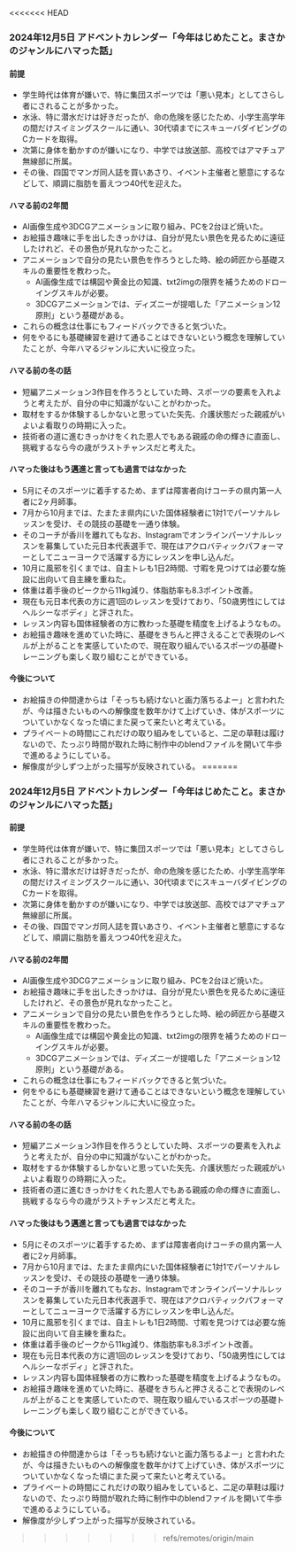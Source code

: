 <<<<<<< HEAD
### 2024年12月5日 アドベントカレンダー「今年はじめたこと。まさかのジャンルにハマった話」

#### 前提
- 学生時代は体育が嫌いで、特に集団スポーツでは「悪い見本」としてさらし者にされることが多かった。
- 水泳、特に潜水だけは好きだったが、命の危険を感じたため、小学生高学年の間だけスイミングスクールに通い、30代頃までにスキューバダイビングのCカードを取得。
- 次第に身体を動かすのが嫌いになり、中学では放送部、高校ではアマチュア無線部に所属。
- その後、四国でマンガ同人誌を買いあさり、イベント主催者と懇意にするなどして、順調に脂肪を蓄えつつ40代を迎えた。

#### ハマる前の2年間
- AI画像生成や3DCGアニメーションに取り組み、PCを2台ほど焼いた。
- お絵描き趣味に手を出したきっかけは、自分が見たい景色を見るために遠征したけれど、その景色が見れなかったこと。
- アニメーションで自分の見たい景色を作ろうとした時、絵の師匠から基礎スキルの重要性を教わった。
  - AI画像生成では構図や黄金比の知識、txt2imgの限界を補うためのドローイングスキルが必要。
  - 3DCGアニメーションでは、ディズニーが提唱した「アニメーション12原則」という基礎がある。
- これらの概念は仕事にもフィードバックできると気づいた。
- 何をやるにも基礎練習を避けて通ることはできないという概念を理解していたことが、今年ハマるジャンルに大いに役立った。

#### ハマる前の冬の話
- 短編アニメーション3作目を作ろうとしていた時、スポーツの要素を入れようと考えたが、自分の中に知識がないことがわかった。
- 取材をするか体験するしかないと思っていた矢先、介護状態だった親戚がいよいよ看取りの時期に入った。
- 技術者の道に進むきっかけをくれた恩人でもある親戚の命の輝きに直面し、挑戦するなら今の歳がラストチャンスだと考えた。

#### ハマった後はもう邁進と言っても過言ではなかった
- 5月にそのスポーツに着手するため、まずは障害者向けコーチの県内第一人者に2ヶ月師事。
- 7月から10月までは、たまたま県内にいた国体経験者に1対1でパーソナルレッスンを受け、その競技の基礎を一通り体験。
- そのコーチが香川を離れてもなお、Instagramでオンラインパーソナルレッスンを募集していた元日本代表選手で、現在はアクロバティックパフォーマーとしてニューヨークで活躍する方にレッスンを申し込んだ。
- 10月に風邪を引くまでは、自主トレも1日2時間、寸暇を見つけては必要な施設に出向いて自主練を重ねた。
- 体重は着手後のピークから11kg減り、体脂肪率も8.3ポイント改善。
- 現在も元日本代表の方に週1回のレッスンを受けており、「50歳男性にしてはヘルシーなボディ」と評された。
- レッスン内容も国体経験者の方に教わった基礎を精度を上げるようなもの。
- お絵描き趣味を進めていた時に、基礎をきちんと押さえることで表現のレベルが上がることを実感していたので、現在取り組んでいるスポーツの基礎トレーニングも楽しく取り組むことができている。

#### 今後について
- お絵描きの仲間達からは「そっちも続けないと画力落ちるよー」と言われたが、今は描きたいものへの解像度を数年かけて上げていき、体がスポーツについていかなくなった頃にまた戻って来たいと考えている。
- プライベートの時間にこれだけの取り組みをしていると、二足の草鞋は履けないので、たっぷり時間が取れた時に制作中のblendファイルを開いて牛歩で進めるようにしている。
- 解像度が少しずつ上がった描写が反映されている。
=======
### 2024年12月5日 アドベントカレンダー「今年はじめたこと。まさかのジャンルにハマった話」

#### 前提
- 学生時代は体育が嫌いで、特に集団スポーツでは「悪い見本」としてさらし者にされることが多かった。
- 水泳、特に潜水だけは好きだったが、命の危険を感じたため、小学生高学年の間だけスイミングスクールに通い、30代頃までにスキューバダイビングのCカードを取得。
- 次第に身体を動かすのが嫌いになり、中学では放送部、高校ではアマチュア無線部に所属。
- その後、四国でマンガ同人誌を買いあさり、イベント主催者と懇意にするなどして、順調に脂肪を蓄えつつ40代を迎えた。

#### ハマる前の2年間
- AI画像生成や3DCGアニメーションに取り組み、PCを2台ほど焼いた。
- お絵描き趣味に手を出したきっかけは、自分が見たい景色を見るために遠征したけれど、その景色が見れなかったこと。
- アニメーションで自分の見たい景色を作ろうとした時、絵の師匠から基礎スキルの重要性を教わった。
  - AI画像生成では構図や黄金比の知識、txt2imgの限界を補うためのドローイングスキルが必要。
  - 3DCGアニメーションでは、ディズニーが提唱した「アニメーション12原則」という基礎がある。
- これらの概念は仕事にもフィードバックできると気づいた。
- 何をやるにも基礎練習を避けて通ることはできないという概念を理解していたことが、今年ハマるジャンルに大いに役立った。

#### ハマる前の冬の話
- 短編アニメーション3作目を作ろうとしていた時、スポーツの要素を入れようと考えたが、自分の中に知識がないことがわかった。
- 取材をするか体験するしかないと思っていた矢先、介護状態だった親戚がいよいよ看取りの時期に入った。
- 技術者の道に進むきっかけをくれた恩人でもある親戚の命の輝きに直面し、挑戦するなら今の歳がラストチャンスだと考えた。

#### ハマった後はもう邁進と言っても過言ではなかった
- 5月にそのスポーツに着手するため、まずは障害者向けコーチの県内第一人者に2ヶ月師事。
- 7月から10月までは、たまたま県内にいた国体経験者に1対1でパーソナルレッスンを受け、その競技の基礎を一通り体験。
- そのコーチが香川を離れてもなお、Instagramでオンラインパーソナルレッスンを募集していた元日本代表選手で、現在はアクロバティックパフォーマーとしてニューヨークで活躍する方にレッスンを申し込んだ。
- 10月に風邪を引くまでは、自主トレも1日2時間、寸暇を見つけては必要な施設に出向いて自主練を重ねた。
- 体重は着手後のピークから11kg減り、体脂肪率も8.3ポイント改善。
- 現在も元日本代表の方に週1回のレッスンを受けており、「50歳男性にしてはヘルシーなボディ」と評された。
- レッスン内容も国体経験者の方に教わった基礎を精度を上げるようなもの。
- お絵描き趣味を進めていた時に、基礎をきちんと押さえることで表現のレベルが上がることを実感していたので、現在取り組んでいるスポーツの基礎トレーニングも楽しく取り組むことができている。

#### 今後について
- お絵描きの仲間達からは「そっちも続けないと画力落ちるよー」と言われたが、今は描きたいものへの解像度を数年かけて上げていき、体がスポーツについていかなくなった頃にまた戻って来たいと考えている。
- プライベートの時間にこれだけの取り組みをしていると、二足の草鞋は履けないので、たっぷり時間が取れた時に制作中のblendファイルを開いて牛歩で進めるようにしている。
- 解像度が少しずつ上がった描写が反映されている。
>>>>>>> refs/remotes/origin/main
